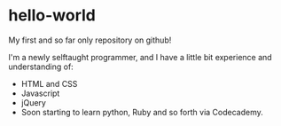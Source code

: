 # hello-world
My first and so far only repository on github! 

I'm a newly selftaught programmer, and I have a little bit experience and understanding of: 
  - HTML and CSS
  - Javascript
  - jQuery
  - Soon starting to learn python, Ruby and so forth via Codecademy. 
